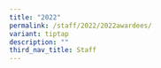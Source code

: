 ```yaml
---
title: "2022"
permalink: /staff/2022/2022awardees/
variant: tiptap
description: ""
third_nav_title: Staff
---
```

